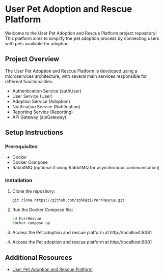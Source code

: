 # User Pet Adoption and Rescue Platform

Welcome to the User Pet Adoption and Rescue Platform project repository! This platform aims to simplify the pet adoption process by connecting users with pets available for adoption.

## Project Overview

The User Pet Adoption and Rescue Platform is developed using a microservices architecture, with several main services responsible for different functionalities:

- Authentication Service (authUser)
- User Service (User)
- Adoption Service (Adoption)
- Notification Service (Notification)
- Reporting Service (Reporting)
- API Gateway (apiGateway)

## Setup Instructions

### Prerequisites

- Docker
- Docker Compose
- RabbitMQ (optional if using RabbitMQ for asynchronous communication)

### Installation

1. Clone the repository:

   ```bash
   git clone https://github.com/zobkazi/PurrRescue.git
   ```

2. Run the Docker Compose file:

   ```bash
   cd PurrRescue
   docker-compose up
   ```

3. Access the Pet adoption and rescue platform at http://localhost:8081

4. Access the Pet adoption and rescue platform at http://localhost:8081

## Additional Resources

- [User Pet Adoption and Rescue Platform](https://github.com/zobkazi/PurrRescue)
